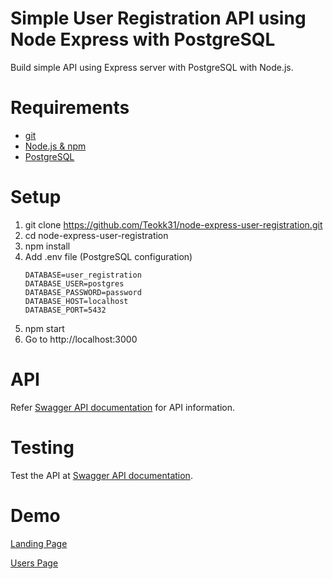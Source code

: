 # Simple User Registration API using Node Express with PostgreSQL
Build simple API using Express server with PostgreSQL with Node.js.

# Requirements
* [git](https://git-scm.com/downloads/ "git's Download page")
* [Node.js & npm](https://nodejs.org/en/ "Node.js's Homepage")
* [PostgreSQL](https://www.postgresql.org/download/ "PostgreSQL's Download page")

# Setup
1. git clone https://github.com/Teokk31/node-express-user-registration.git
2. cd node-express-user-registration
3. npm install
4. Add .env file (PostgreSQL configuration)
    ```
    DATABASE=user_registration
    DATABASE_USER=postgres
    DATABASE_PASSWORD=password
    DATABASE_HOST=localhost
    DATABASE_PORT=5432
    ```
5. npm start
6. Go to http://localhost:3000

# API
Refer [Swagger API documentation](https://node-express-user-registration.herokuapp.com/api-docs/ "Swagger API documentation") for API information.

# Testing
Test the API at [Swagger API documentation](https://node-express-user-registration.herokuapp.com/api-docs/ "Swagger API documentation").

# Demo
[Landing Page](https://node-express-user-registration.herokuapp.com "Heroku Landing Page")

[Users Page](https://node-express-user-registration.herokuapp.com/users "Heroku Users Page")